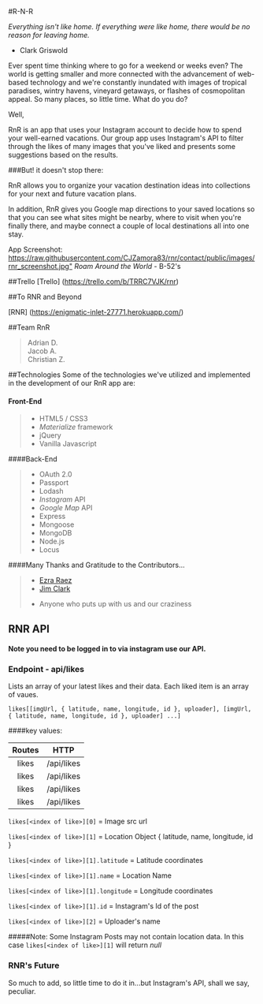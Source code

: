 #R-N-R


_Everything isn't like home.  If everything were like home, there would be no reason for leaving home._  
- Clark Griswold

Ever spent time thinking where to go for a weekend or weeks even?  The world is getting smaller and more connected with the advancement of web-based technology and we're constantly inundated with images of tropical paradises, wintry havens, vineyard getaways, or flashes of cosmopolitan appeal.  So many places, so little time.  What do you do?

Well,

RnR is an app that uses your Instagram account to decide how to spend your well-earned vacations.  Our group app uses Instagram's API to filter through the likes of many images that you've liked and presents some suggestions based on the results.

###But! it doesn't stop there:

RnR allows you to organize your vacation destination ideas into collections for your next and future vacation plans.

In addition, RnR gives you Google map directions to your saved locations so that you can see what sites might be nearby, where to visit when you're finally there, and maybe connect a couple of local destinations all into one stay.

App Screenshot:  
[<https://raw.githubusercontent.com/CJZamora83/rnr/contact/public/images/rnr_screenshot.jpg">]([<https://raw.githubusercontent.com/CJZamora83/rnr/contact/public/images/rnr_screenshot.jpg"/)
_Roam Around the World_ - B-52's

##Trello
[Trello] (https://trello.com/b/TRRC7VJK/rnr)  

##To RNR and Beyond  

[RNR] (https://enigmatic-inlet-27771.herokuapp.com/)  

##Team RnR  
> Adrian D.  
> Jacob A.  
> Christian Z.  


##Technologies
Some of the technologies we've utilized and implemented in the development of our RnR app are:  

#### Front-End  
>- HTML5 / CSS3  
>- *Materialize* framework
>- jQuery  
>- Vanilla Javascript

####Back-End  
>- OAuth 2.0  
>- Passport  
>- Lodash
>- _Instagram_ API  
>- _Google Map_ API
>- Express
>- Mongoose
>- MongoDB
>- Node.js
>- Locus

####Many Thanks and Gratitude to the Contributors...
>- [Ezra Raez](https://github.com/EARnagram)        
>- [Jim Clark](https://github.com/jim-clark) 
>* Anyone who puts up with us and our craziness  


## RNR API

#### Note you need to be logged in to via instagram use our API.

### Endpoint - api/likes  
Lists an array of your latest likes and their data. Each liked item is an array of vaues.

`likes[[imgUrl, { latitude, name, longitude, id }, uploader], [imgUrl, { latitude, name, longitude, id }, uploader] ...]`

####key values: 

|Routes|HTTP|
|:--:|:--:|
|likes|/api/likes|
|likes|/api/likes|
|likes|/api/likes|
|likes|/api/likes|

`likes[<index of like>][0]` = Image src url

`likes[<index of like>][1]` = Location Object { latitude, name, longitude, id }

`likes[<index of like>][1].latitude` = Latitude coordinates 

`likes[<index of like>][1].name` = Location Name
 
`likes[<index of like>][1].longitude` = Longitude coordinates 

`likes[<index of like>][1].id` = Instagram's Id of the post

`likes[<index of like>][2]` = Uploader's name

#####Note:
Some Instagram Posts may not contain location data. In this case `likes[<index of like>][1]` will return _null_

### RNR's Future

So much to add, so little time to do it in...but Instagram's API, shall we say, peculiar.
	